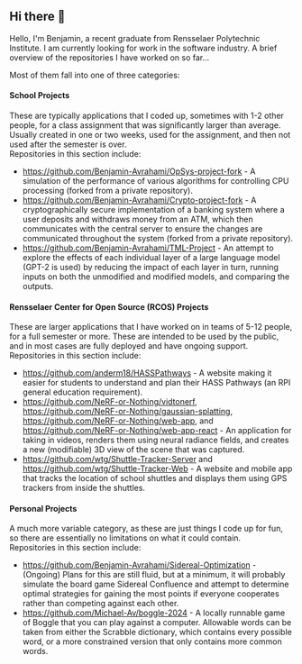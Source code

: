 ## Hi there 👋

<!--
**Benjamin-Avrahami/Benjamin-Avrahami** is a ✨ _special_ ✨ repository because its `README.md` (this file) appears on your GitHub profile.

Here are some ideas to get you started:

- 🔭 I’m currently working on ...
- 🌱 I’m currently learning ...
- 👯 I’m looking to collaborate on ...
- 🤔 I’m looking for help with ...
- 💬 Ask me about ...
- 📫 How to reach me: ...
- 😄 Pronouns: ...
- ⚡ Fun fact: ...
-->



Hello, I'm Benjamin, a recent graduate from Rensselaer Polytechnic Institute. I am currently looking for work in the software industry. A brief overview of the repositories I have worked on so far...  

Most of them fall into one of three categories:

#### School Projects
These are typically applications that I coded up, sometimes with 1-2 other people, for a class assignment that was significantly larger than average. Usually created in one or two weeks, used for the assignment, and then not used after the semester is over.  
Repositories in this section include:

- https://github.com/Benjamin-Avrahami/OpSys-project-fork - A simulation of the performance of various algorithms for controlling CPU processing (forked from a private repository).
- https://github.com/Benjamin-Avrahami/Crypto-project-fork - A cryptographically secure implementation of a banking system where a user deposits and withdraws money from an ATM, which then communicates with the central server to ensure the changes are communicated throughout the system (forked from a private repository).
- https://github.com/Benjamin-Avrahami/TML-Project - An attempt to explore the effects of each individual layer of a large language model (GPT-2 is used) by reducing the impact of each layer in turn, running inputs on both the unmodified and modified models, and comparing the outputs.

#### Rensselaer Center for Open Source (RCOS) Projects
These are larger applications that I have worked on in teams of 5-12 people, for a full semester or more. These are intended to be used by the public, and in most cases are fully deployed and have ongoing support.  
Repositories in this section include:

- https://github.com/anderm18/HASSPathways - A website making it easier for students to understand and plan their HASS Pathways (an RPI general education requirement).
- https://github.com/NeRF-or-Nothing/vidtonerf, https://github.com/NeRF-or-Nothing/gaussian-splatting, https://github.com/NeRF-or-Nothing/web-app, and https://github.com/NeRF-or-Nothing/web-app-react - An application for taking in videos, renders them using neural radiance fields, and creates a new (modifiable) 3D view of the scene that was captured.
- https://github.com/wtg/Shuttle-Tracker-Server and https://github.com/wtg/Shuttle-Tracker-Web - A website and mobile app that tracks the location of school shuttles and displays them using GPS trackers from inside the shuttles.

#### Personal Projects
A much more variable category, as these are just things I code up for fun, so there are essentially no limitations on what it could contain.  
Repositories in this section include:

- https://github.com/Benjamin-Avrahami/Sidereal-Optimization - (Ongoing) Plans for this are still fluid, but at a minimum, it will probably simulate the board game Sidereal Confluence and attempt to determine optimal strategies for gaining the most points if everyone cooperates rather than competing against each other.
- https://github.com/Michael-Av/boggle-2024 - A locally runnable game of Boggle that you can play against a computer. Allowable words can be taken from either the Scrabble dictionary, which contains every possible word, or a more constrained version that only contains more common words.
